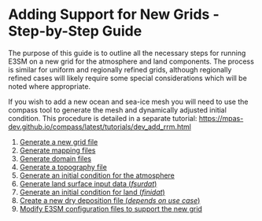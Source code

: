 # Adding Support for New Grids - Step-by-Step Guide

The purpose of this guide is to outline all the necessary steps for running 
E3SM on a new grid for the atmosphere and land components. The process is 
similar for uniform and regionally refined grids, although regionally refined 
cases will likely require some special considerations which will be noted where 
appropriate.

If you wish to add a new ocean and sea-ice mesh you will need to use the 
compass tool to generate the mesh and dynamically adjusted initial condition.
This procedure is detailed in a separate tutorial:
https://mpas-dev.github.io/compass/latest/tutorials/dev_add_rrm.html

1. [Generate a new grid file                                  ](adding-grid-support-step-by-step-guide/generate-new-grid-file.md)
1. [Generate mapping files                                    ]()
1. [Generate domain files                                     ]()
1. [Generate a topography file                                ]()
1. [Generate an initial condition for the atmosphere          ]()
1. [Generate land surface input data (*fsurdat*)              ]()
1. [Generate an initial condition for land (*finidat*)        ]()
1. [Create a new dry deposition file (*depends on use case*)  ]()
1. [Modify E3SM configuration files to support the new grid   ]()
